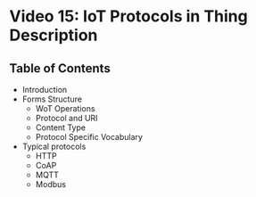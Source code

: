 # Video 15: IoT Protocols in Thing Description

## Table of Contents

- Introduction
- Forms Structure
    - WoT Operations
    - Protocol and URI
    - Content Type
    - Protocol Specific Vocabulary
- Typical protocols
    - HTTP
    - CoAP
    - MQTT
    - Modbus